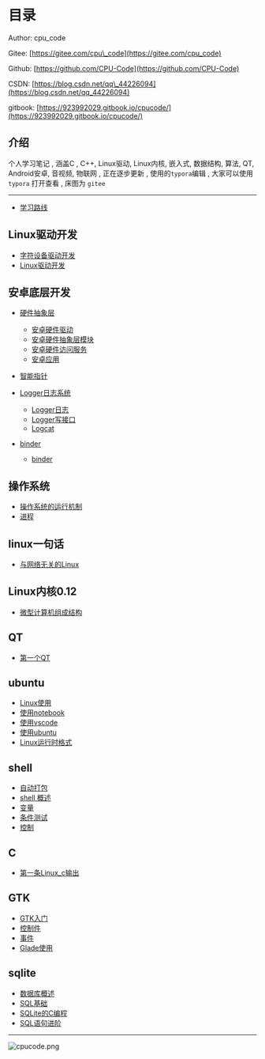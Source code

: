 # 目录

Author: cpu\_code

Gitee: [https://gitee.com/cpu\_code](https://gitee.com/cpu_code)

Github: [https://github.com/CPU-Code](https://github.com/CPU-Code)

CSDN: [https://blog.csdn.net/qq\_44226094](https://blog.csdn.net/qq_44226094)

gitbook: [https://923992029.gitbook.io/cpucode/](https://923992029.gitbook.io/cpucode/)

## 介绍

个人学习笔记 , 涵盖C , C++, Linux驱动, Linux内核, 嵌入式, 数据结构, 算法, QT, Android安卓, 音视频, 物联网 , 正在逐步更新 , 使用的`typora`编辑 , 大家可以使用 `typora` 打开查看 , 床图为 `gitee`

--------------------------------------------------------------------------

* [学习路线](Learnig_route.md)

## Linux驱动开发 <a id="linux_driver"></a>

* [字符设备驱动开发](linux_driver/character_device_driver.md)
* [Linux驱动开发](linux_driver/linux_driver.md)

## 安卓底层开发 <a id="android_bottom"></a>

* [硬件抽象层](android_bottom/hardware_abstraction_layer/README.md)
  * [安卓硬件驱动](android_bottom/hardware_abstraction_layer/Android_hardware_driver.md)
  * [安卓硬件抽象层模块](android_bottom/hardware_abstraction_layer/Android_hardware_abstraction_layer_module.md)
  * [安卓硬件访问服务](android_bottom/hardware_abstraction_layer/Android_hardware_access_service.md)
  * [安卓应用](android_bottom/hardware_abstraction_layer/Android_application.md)

* [智能指针](android_bottom/smart_pointer.md)

* [Logger日志系统](android_bottom/logger_log_system/README.md)
  * [Logger日志](android_bottom/logger_log_system/Logger_log.md)
  * [Logger写接口](android_bottom/logger_log_system/Log_interface.md)
  * [Logcat](android_bottom/logger_log_system/logcat.md)

* [binder](android_bottom/binder/README.md)
  * [binder](android_bottom/binder/binder.md)


## 操作系统 <a id="operating_system"></a>

* [操作系统的运行机制](operating_system/operat_mechanism.md)
* [进程](operating_system/process.md)


## linux一句话 <a id="linux_in_a_word"></a>

* [与网络无关的Linux](linux_in_a_word/network_indepen.md)


## Linux内核0.12 <a id="linux_kernel_0_12"></a>

* [微型计算机组成结构](linux_kernel_0_12/computer_composition.md)


## QT <a id="QT"></a>

* [第一个QT](QT/first_qt.md)


## ubuntu <a id="ubuntu"></a>

* [Linux使用](ubuntu/linux_use.md)
* [使用notebook](ubuntu/use_notebook.md)
* [使用vscode](ubuntu/use_vscode.md)
* [使用ubuntu](ubuntu/use_ubuntu.md)
* [Linux运行时格式](ubuntu/Format_problem.md)


## shell <a id="shell"></a>

* [自动打包](shell/Auto_packaging.md)
* [shell 概述](shell/shell_overview.md)
* [变量](shell/variable.md)
* [条件测试](shell/condition.md)
* [控制](shell/control.md)


## C <a id="C"></a>

* [第一条Linux_c输出](C/print_cpucode.md)


## GTK <a id="GTK"></a>

* [GTK入门](GTK/GTK_overview.md)
* [控制件](GTK/Control.md)
* [事件](GTK/Event_handling.md)
* [Glade使用](GTK/Glade.md)


## sqlite <a id="sqlite"></a>

* [数据库概述](sqlitesqlite/database_overview.md)
* [SQL基础](sqlite/sql_basis.md)
* [SQLite的C编程](sqlite/sqlite_c.md)
* [SQL语句进阶](sqlite/sql_improve.md)


-------------------------------------------------------------------------------------

![cpucode.png](https://s1.ax1x.com/2020/06/18/Nnpxmj.png)

